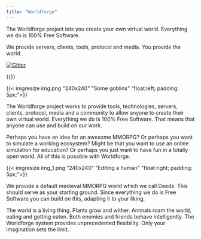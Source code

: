 ```yaml
---
title: "Worldforge"
---
```

The Worldforge project lets you create your own virtual world. Everything we do is 100% Free Software.

We provide servers, clients, tools, protocol and media. You provide the world.

[![Gitter](https://badges.gitter.im/Worldforge.svg "")](https://gitter.im/Worldforge/Lobby)

{{<what-do-you-want >}}

{{< imgresize img.png "240x240" "Some goblins" "float:left; padding: 5px;">}}

The Worldforge project works to provide tools, technologies, servers, clients, protocol, media and a community to allow anyone to create their own virtual world. Everything we do is 100% Free Software. That means that anyone can use and build on our work.

Perhaps you have an idea for an awesome MMORPG? Or perhaps you want to simulate a working ecosystem? Might be that you want to use an online simulation for education? Or perhaps you just want to have fun in a totally open world. All of this is possible with Worldforge.

{{< imgresize img_1.png "240x240" "Editing a human" "float:right; padding: 5px;">}}

We provide a default medieval MMORPG world which we call Deeds. This should serve as your starting ground. Since everything we do is Free Software you can build on this, adapting it to your liking.

The world is a living thing. Plants grow and wither. Animals roam the world, eating and getting eaten. Both enemies and friends behave intelligently. The Worldforge system provides unprecedented flexibility. Only your imagination sets the limit.
